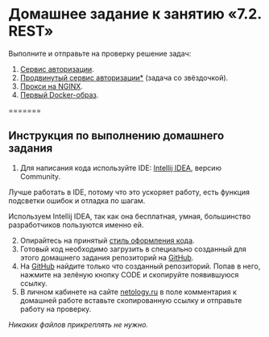 # Домашнее задание к занятию «7.2. REST»

Выполните и отправьте на проверку решение задач: 

1. [Сервис авторизации](./src/task1/README.md).
2. [Продвинутый сервис авторизации*](./src/task2/README.md) (задача со звёздочкой).
3. [Прокси на NGINX](./src/task3/README.md).
4. [Первый Docker-образ](./src/task4/README.md).

=======

## Инструкция по выполнению домашнего задания

1. Для написания кода используйте IDE: [Intellij IDEA](https://www.jetbrains.com/idea/download/), версию Community.
 
 Лучше работать в IDE, потому что это ускоряет работу, есть функция подсветки ошибок и отладка по шагам.

 Используем Intellij IDEA, так как она бесплатная, умная, большинство разработчиков пользуются именно ей.
 
2. Опирайтесь на принятый [стиль оформления кода](https://github.com/netology-code/codestyle/blob/master/java/README.md).
3. Готовый код необходимо загрузить в специально созданный для этого домашнего задания репозиторий на [GitHub](https://github.com/).
4. На [GitHub](https://github.com/) найдите только что созданный репозиторий. Попав в него, нажмите на зелёную кнопку CODE и скопируйте появившуюся ссылку.
5. В личном кабинете на сайте [netology.ru](https://netology.ru/) в поле комментария к домашней работе вставьте скопированную ссылку и отправьте работу на проверку.

*Никаких файлов прикреплять не нужно.*

